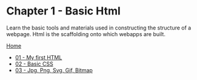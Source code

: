 # Chapter 1 - Basic Html
Learn the basic tools and materials used in constructing the structure of a webpage. Html is the scaffolding onto which webapps are built.

[Home](https://github.com/adrian-moisa/visual-school)

- [01 - My first HTML](https://github.com/adrian-moisa/visual-school/tree/master/01-basic-html/01-my-first-html)
- [02 - Basic CSS](https://github.com/adrian-moisa/visual-school/blob/master/01-basic-html/02-basic-css)
- [03 - Jpg, Png, Svg, Gif, Bitmap](https://github.com/adrian-moisa/visual-school/blob/master/01-basic-html/03-jpg-png-svg-gif-bitmap)